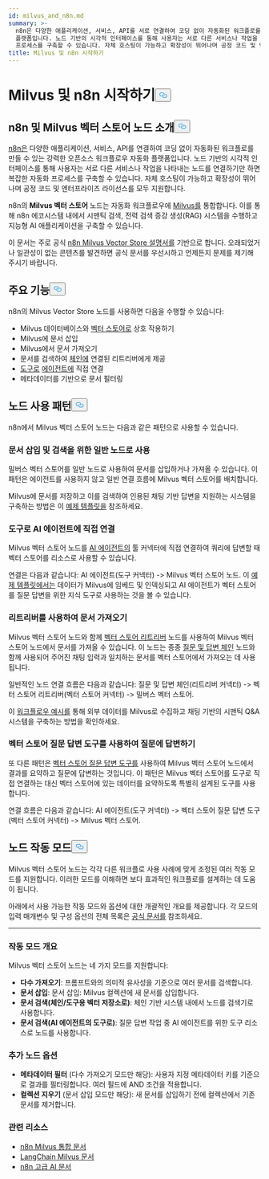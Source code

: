 ```yaml
---
id: milvus_and_n8n.md
summary: >-
  n8n은 다양한 애플리케이션, 서비스, API를 서로 연결하여 코딩 없이 자동화된 워크플로를 만들 수 있는 강력한 오픈 소스 워크플로 자동화
  플랫폼입니다. 노드 기반의 시각적 인터페이스를 통해 사용자는 서로 다른 서비스나 작업을 나타내는 노드를 연결하기만 하면 복잡한 자동화
  프로세스를 구축할 수 있습니다. 자체 호스팅이 가능하고 확장성이 뛰어나며 공정 코드 및 엔터프라이즈 라이선스를 모두 지원합니다.
title: Milvus 및 n8n 시작하기
---
```

<h1 id="Getting-Started-with-Milvus-and-n8n" class="common-anchor-header">Milvus 및 n8n 시작하기<button data-href="#Getting-Started-with-Milvus-and-n8n" class="anchor-icon" translate="no">
      <svg translate="no"
        aria-hidden="true"
        focusable="false"
        height="20"
        version="1.1"
        viewBox="0 0 16 16"
        width="16"
      >
        <path
          fill="#0092E4"
          fill-rule="evenodd"
          d="M4 9h1v1H4c-1.5 0-3-1.69-3-3.5S2.55 3 4 3h4c1.45 0 3 1.69 3 3.5 0 1.41-.91 2.72-2 3.25V8.59c.58-.45 1-1.27 1-2.09C10 5.22 8.98 4 8 4H4c-.98 0-2 1.22-2 2.5S3 9 4 9zm9-3h-1v1h1c1 0 2 1.22 2 2.5S13.98 12 13 12H9c-.98 0-2-1.22-2-2.5 0-.83.42-1.64 1-2.09V6.25c-1.09.53-2 1.84-2 3.25C6 11.31 7.55 13 9 13h4c1.45 0 3-1.69 3-3.5S14.5 6 13 6z"
        ></path>
      </svg>
    </button></h1><h2 id="Introduction-to-n8n-and-the-Milvus-Vector-Store-Node" class="common-anchor-header">n8n 및 Milvus 벡터 스토어 노드 소개<button data-href="#Introduction-to-n8n-and-the-Milvus-Vector-Store-Node" class="anchor-icon" translate="no">
      <svg translate="no"
        aria-hidden="true"
        focusable="false"
        height="20"
        version="1.1"
        viewBox="0 0 16 16"
        width="16"
      >
        <path
          fill="#0092E4"
          fill-rule="evenodd"
          d="M4 9h1v1H4c-1.5 0-3-1.69-3-3.5S2.55 3 4 3h4c1.45 0 3 1.69 3 3.5 0 1.41-.91 2.72-2 3.25V8.59c.58-.45 1-1.27 1-2.09C10 5.22 8.98 4 8 4H4c-.98 0-2 1.22-2 2.5S3 9 4 9zm9-3h-1v1h1c1 0 2 1.22 2 2.5S13.98 12 13 12H9c-.98 0-2-1.22-2-2.5 0-.83.42-1.64 1-2.09V6.25c-1.09.53-2 1.84-2 3.25C6 11.31 7.55 13 9 13h4c1.45 0 3-1.69 3-3.5S14.5 6 13 6z"
        ></path>
      </svg>
    </button></h2><p><a href="https://n8n.io/">n8n은</a> 다양한 애플리케이션, 서비스, API를 연결하여 코딩 없이 자동화된 워크플로를 만들 수 있는 강력한 오픈소스 워크플로우 자동화 플랫폼입니다. 노드 기반의 시각적 인터페이스를 통해 사용자는 서로 다른 서비스나 작업을 나타내는 노드를 연결하기만 하면 복잡한 자동화 프로세스를 구축할 수 있습니다. 자체 호스팅이 가능하고 확장성이 뛰어나며 공정 코드 및 엔터프라이즈 라이선스를 모두 지원합니다.</p>
<p>n8n의 <strong>Milvus 벡터 스토어</strong> 노드는 자동화 워크플로우에 <a href="https://milvus.io/">Milvus를</a> 통합합니다. 이를 통해 n8n 에코시스템 내에서 시맨틱 검색, 전력 검색 증강 생성(RAG) 시스템을 수행하고 지능형 AI 애플리케이션을 구축할 수 있습니다.</p>
<p>이 문서는 주로 공식 <a href="https://docs.n8n.io/integrations/builtin/cluster-nodes/root-nodes/n8n-nodes-langchain.vectorstoremilvus/">n8n Milvus Vector Store 설명서를</a> 기반으로 합니다. 오래되었거나 일관성이 없는 콘텐츠를 발견하면 공식 문서를 우선시하고 언제든지 문제를 제기해 주시기 바랍니다.</p>
<h2 id="Key-Features" class="common-anchor-header">주요 기능<button data-href="#Key-Features" class="anchor-icon" translate="no">
      <svg translate="no"
        aria-hidden="true"
        focusable="false"
        height="20"
        version="1.1"
        viewBox="0 0 16 16"
        width="16"
      >
        <path
          fill="#0092E4"
          fill-rule="evenodd"
          d="M4 9h1v1H4c-1.5 0-3-1.69-3-3.5S2.55 3 4 3h4c1.45 0 3 1.69 3 3.5 0 1.41-.91 2.72-2 3.25V8.59c.58-.45 1-1.27 1-2.09C10 5.22 8.98 4 8 4H4c-.98 0-2 1.22-2 2.5S3 9 4 9zm9-3h-1v1h1c1 0 2 1.22 2 2.5S13.98 12 13 12H9c-.98 0-2-1.22-2-2.5 0-.83.42-1.64 1-2.09V6.25c-1.09.53-2 1.84-2 3.25C6 11.31 7.55 13 9 13h4c1.45 0 3-1.69 3-3.5S14.5 6 13 6z"
        ></path>
      </svg>
    </button></h2><p>n8n의 Milvus Vector Store 노드를 사용하면 다음을 수행할 수 있습니다:</p>
<ul>
<li>Milvus 데이터베이스와 <a href="https://docs.n8n.io/glossary/#ai-vector-store">벡터 스토어로</a> 상호 작용하기</li>
<li>Milvus에 문서 삽입</li>
<li>Milvus에서 문서 가져오기</li>
<li>문서를 검색하여 <a href="https://docs.n8n.io/glossary/#ai-chain">체인에</a> 연결된 리트리버에게 제공</li>
<li><a href="https://docs.n8n.io/glossary/#ai-tool">도구로</a> <a href="https://docs.n8n.io/glossary/#ai-agent">에이전트에</a> 직접 연결</li>
<li>메타데이터를 기반으로 문서 필터링</li>
</ul>
<h2 id="Node-Usage-Patterns" class="common-anchor-header">노드 사용 패턴<button data-href="#Node-Usage-Patterns" class="anchor-icon" translate="no">
      <svg translate="no"
        aria-hidden="true"
        focusable="false"
        height="20"
        version="1.1"
        viewBox="0 0 16 16"
        width="16"
      >
        <path
          fill="#0092E4"
          fill-rule="evenodd"
          d="M4 9h1v1H4c-1.5 0-3-1.69-3-3.5S2.55 3 4 3h4c1.45 0 3 1.69 3 3.5 0 1.41-.91 2.72-2 3.25V8.59c.58-.45 1-1.27 1-2.09C10 5.22 8.98 4 8 4H4c-.98 0-2 1.22-2 2.5S3 9 4 9zm9-3h-1v1h1c1 0 2 1.22 2 2.5S13.98 12 13 12H9c-.98 0-2-1.22-2-2.5 0-.83.42-1.64 1-2.09V6.25c-1.09.53-2 1.84-2 3.25C6 11.31 7.55 13 9 13h4c1.45 0 3-1.69 3-3.5S14.5 6 13 6z"
        ></path>
      </svg>
    </button></h2><p>n8n에서 Milvus 벡터 스토어 노드는 다음과 같은 패턴으로 사용할 수 있습니다.</p>
<h3 id="Use-as-a-regular-node-to-insert-and-retrieve-documents" class="common-anchor-header">문서 삽입 및 검색을 위한 일반 노드로 사용</h3><p>밀버스 벡터 스토어를 일반 노드로 사용하여 문서를 삽입하거나 가져올 수 있습니다. 이 패턴은 에이전트를 사용하지 않고 일반 연결 흐름에 Milvus 벡터 스토어를 배치합니다.</p>
<p>Milvus에 문서를 저장하고 이를 검색하여 인용된 채팅 기반 답변을 지원하는 시스템을 구축하는 방법은 이 <a href="https://n8n.io/workflows/3573-create-a-rag-system-with-paul-essays-milvus-and-openai-for-cited-answers/">예제 템플릿을</a> 참조하세요.</p>
<h3 id="Connect-directly-to-an-AI-agent-as-a-tool" class="common-anchor-header">도구로 AI 에이전트에 직접 연결</h3><p>Milvus 벡터 스토어 노드를 <a href="https://docs.n8n.io/integrations/builtin/cluster-nodes/root-nodes/n8n-nodes-langchain.agent/">AI 에이전트의</a> 툴 커넥터에 직접 연결하여 쿼리에 답변할 때 벡터 스토어를 리소스로 사용할 수 있습니다.</p>
<p>연결은 다음과 같습니다: AI 에이전트(도구 커넥터) -&gt; Milvus 벡터 스토어 노드. 이 <a href="https://n8n.io/workflows/3576-paul-graham-essay-search-and-chat-with-milvus-vector-database/">예제 템플릿에서는</a> 데이터가 Milvus에 임베드 및 인덱싱되고 AI 에이전트가 벡터 스토어를 질문 답변을 위한 지식 도구로 사용하는 것을 볼 수 있습니다.</p>
<h3 id="Use-a-retriever-to-fetch-documents" class="common-anchor-header">리트리버를 사용하여 문서 가져오기</h3><p>Milvus 벡터 스토어 노드와 함께 <a href="https://docs.n8n.io/integrations/builtin/cluster-nodes/sub-nodes/n8n-nodes-langchain.retrievervectorstore/">벡터 스토어 리트리버</a> 노드를 사용하여 Milvus 벡터 스토어 노드에서 문서를 가져올 수 있습니다. 이 노드는 종종 <a href="https://docs.n8n.io/integrations/builtin/cluster-nodes/root-nodes/n8n-nodes-langchain.chainretrievalqa/">질문 및 답변 체인</a> 노드와 함께 사용되어 주어진 채팅 입력과 일치하는 문서를 벡터 스토어에서 가져오는 데 사용됩니다.</p>
<p>일반적인 노드 연결 흐름은 다음과 같습니다: 질문 및 답변 체인(리트리버 커넥터) -&gt; 벡터 스토어 리트리버(벡터 스토어 커넥터) -&gt; 밀버스 벡터 스토어.</p>
<p>이 <a href="https://n8n.io/workflows/3574-create-a-paul-graham-essay-qanda-system-with-openai-and-milvus-vector-database/">워크플로우 예시를</a> 통해 외부 데이터를 Milvus로 수집하고 채팅 기반의 시맨틱 Q&amp;A 시스템을 구축하는 방법을 확인하세요.</p>
<h3 id="Use-the-Vector-Store-Question-Answer-Tool-to-answer-questions" class="common-anchor-header">벡터 스토어 질문 답변 도구를 사용하여 질문에 답변하기</h3><p>또 다른 패턴은 <a href="https://docs.n8n.io/integrations/builtin/cluster-nodes/sub-nodes/n8n-nodes-langchain.toolvectorstore/">벡터 스토어 질문 답변 도구를</a> 사용하여 Milvus 벡터 스토어 노드에서 결과를 요약하고 질문에 답변하는 것입니다. 이 패턴은 Milvus 벡터 스토어를 도구로 직접 연결하는 대신 벡터 스토어에 있는 데이터를 요약하도록 특별히 설계된 도구를 사용합니다.</p>
<p>연결 흐름은 다음과 같습니다: AI 에이전트(도구 커넥터) -&gt; 벡터 스토어 질문 답변 도구(벡터 스토어 커넥터) -&gt; Milvus 벡터 스토어.</p>
<h2 id="Node-Operation-Modes" class="common-anchor-header">노드 작동 모드<button data-href="#Node-Operation-Modes" class="anchor-icon" translate="no">
      <svg translate="no"
        aria-hidden="true"
        focusable="false"
        height="20"
        version="1.1"
        viewBox="0 0 16 16"
        width="16"
      >
        <path
          fill="#0092E4"
          fill-rule="evenodd"
          d="M4 9h1v1H4c-1.5 0-3-1.69-3-3.5S2.55 3 4 3h4c1.45 0 3 1.69 3 3.5 0 1.41-.91 2.72-2 3.25V8.59c.58-.45 1-1.27 1-2.09C10 5.22 8.98 4 8 4H4c-.98 0-2 1.22-2 2.5S3 9 4 9zm9-3h-1v1h1c1 0 2 1.22 2 2.5S13.98 12 13 12H9c-.98 0-2-1.22-2-2.5 0-.83.42-1.64 1-2.09V6.25c-1.09.53-2 1.84-2 3.25C6 11.31 7.55 13 9 13h4c1.45 0 3-1.69 3-3.5S14.5 6 13 6z"
        ></path>
      </svg>
    </button></h2><p>Milvus 벡터 스토어 노드는 각각 다른 워크플로 사용 사례에 맞게 조정된 여러 작동 모드를 지원합니다. 이러한 모드를 이해하면 보다 효과적인 워크플로를 설계하는 데 도움이 됩니다.</p>
<p>아래에서 사용 가능한 작동 모드와 옵션에 대한 개괄적인 개요를 제공합니다. 각 모드의 입력 매개변수 및 구성 옵션의 전체 목록은 <a href="https://docs.n8n.io/integrations/builtin/cluster-nodes/root-nodes/n8n-nodes-langchain.vectorstoremilvus/">공식 문서를</a> 참조하세요.</p>
<hr>
<h3 id="Operation-Modes-Overview" class="common-anchor-header">작동 모드 개요</h3><p>Milvus 벡터 스토어 노드는 네 가지 모드를 지원합니다:</p>
<ul>
<li><strong>다수 가져오기</strong>: 프롬프트와의 의미적 유사성을 기준으로 여러 문서를 검색합니다.</li>
<li><strong>문서 삽입</strong>: 문서 삽입: Milvus 컬렉션에 새 문서를 삽입합니다.</li>
<li><strong>문서 검색(체인/도구용 벡터 저장소로)</strong>: 체인 기반 시스템 내에서 노드를 검색기로 사용합니다.</li>
<li><strong>문서 검색(AI 에이전트의 도구로)</strong>: 질문 답변 작업 중 AI 에이전트를 위한 도구 리소스로 노드를 사용합니다.</li>
</ul>
<h3 id="Additional-Node-Options" class="common-anchor-header">추가 노드 옵션</h3><ul>
<li><strong>메타데이터 필터</strong> (다수 가져오기 모드만 해당): 사용자 지정 메타데이터 키를 기준으로 결과를 필터링합니다. 여러 필드에 AND 조건을 적용합니다.</li>
<li><strong>컬렉션 지우기</strong> (문서 삽입 모드만 해당): 새 문서를 삽입하기 전에 컬렉션에서 기존 문서를 제거합니다.</li>
</ul>
<h3 id="Related-Resources" class="common-anchor-header">관련 리소스</h3><ul>
<li><a href="https://docs.n8n.io/integrations/builtin/cluster-nodes/root-nodes/n8n-nodes-langchain.vectorstoremilvus/">n8n Milvus 통합 문서</a></li>
<li><a href="https://js.langchain.com/docs/integrations/vectorstores/milvus/">LangChain Milvus 문서</a></li>
<li><a href="https://docs.n8n.io/advanced-ai/">n8n 고급 AI 문서</a></li>
</ul>
